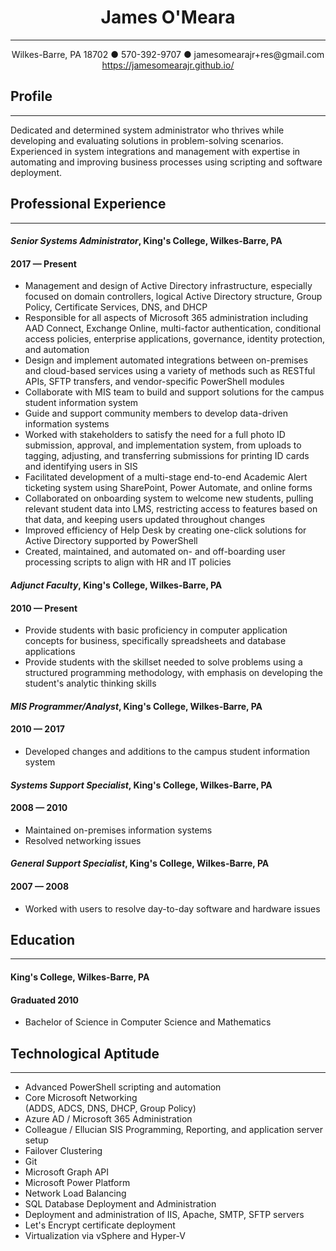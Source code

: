 <div align=center><h1>James O'Meara</h1></div>

---

<div align=center>Wilkes-Barre, PA 18702 ● 570-392-9707 ● jamesomearajr+res@gmail.com<br>
<a href="https://jamesomearajr.github.io/">https://jamesomearajr.github.io/</a></div>


## Profile

---

Dedicated and determined system administrator who thrives while
developing and evaluating solutions in problem-solving scenarios.
Experienced in system integrations and management with expertise in
automating and improving business processes using scripting and software
deployment.

## Professional Experience

---

#### *Senior Systems Administrator*, **King's College**, Wilkes-Barre, PA 
#### **2017 — Present**
-   Management and design of Active Directory infrastructure, especially
    focused on domain controllers, logical Active Directory structure,
    Group Policy, Certificate Services, DNS, and DHCP
-   Responsible for all aspects of Microsoft 365 administration
    including AAD Connect, Exchange Online, multi-factor authentication,
    conditional access policies, enterprise applications, governance,
    identity protection, and automation
-   Design and implement automated integrations between on-premises and
    cloud-based services using a variety of methods such as RESTful
    APIs, SFTP transfers, and vendor-specific PowerShell modules
-   Collaborate with MIS team to build and support solutions for the
    campus student information system
-   Guide and support community members to develop data-driven
    information systems
-   Worked with stakeholders to satisfy the need for a full photo ID
    submission, approval, and implementation system, from uploads to
    tagging, adjusting, and transferring submissions for printing ID
    cards and identifying users in SIS
-   Facilitated development of a multi-stage end-to-end Academic Alert
    ticketing system using SharePoint, Power Automate, and online forms
-   Collaborated on onboarding system to welcome new students, pulling
    relevant student data into LMS, restricting access to features based
    on that data, and keeping users updated throughout changes
-   Improved efficiency of Help Desk by creating one-click solutions for
    Active Directory supported by PowerShell
-   Created, maintained, and automated on- and off-boarding user
    processing scripts to align with HR and IT policies

#### *Adjunct Faculty*, **King's College**, Wilkes-Barre, PA 
#### **2010 — Present**
-   Provide students with basic proficiency in computer application
    concepts for business, specifically spreadsheets and database
    applications
-   Provide students with the skillset needed to solve problems using a
    structured programming methodology, with emphasis on developing the
    student's analytic thinking skills

#### *MIS Programmer/Analyst*, **King's College**, Wilkes-Barre, PA 
#### **2010 — 2017**
-   Developed changes and additions to the campus student information
    system

#### *Systems Support Specialist*, **King's College**, Wilkes-Barre, PA 
#### **2008 — 2010**
-   Maintained on-premises information systems
-   Resolved networking issues

#### *General Support Specialist*, **King's College**, Wilkes-Barre, PA 
#### **2007 — 2008**
-   Worked with users to resolve day-to-day software and hardware issues

## Education

---

#### King's College, Wilkes-Barre, PA
#### Graduated 2010
-   Bachelor of Science in Computer Science and Mathematics

## Technological Aptitude

---

-   Advanced PowerShell scripting and automation
-   Core Microsoft Networking\
    (ADDS, ADCS, DNS, DHCP, Group Policy)
-   Azure AD / Microsoft 365 Administration
-   Colleague / Ellucian SIS Programming, Reporting, and application
    server setup
-   Failover Clustering
-   Git
-   Microsoft Graph API
-   Microsoft Power Platform
-   Network Load Balancing
-   SQL Database Deployment and Administration
-   Deployment and administration of IIS, Apache, SMTP, SFTP servers
-   Let's Encrypt certificate deployment
-   Virtualization via vSphere and Hyper-V
